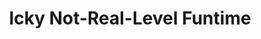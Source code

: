 ---
mission_id: icky
editorsChoice:
title: "Icky Not-Real-Level Funtime"
authors: 
    - "Tom Resnick"
date:
filename: "icky.zip"
description: "Please don't think this level is supposed
to be serious; it was originally just a testing ground for other components
-n- stuff"
heroImage:
levelReplaced:	SECBASE
difficulty: no
bm:	yes
fme: yes
wax: yes
three_do: no
voc: no
gmd: yes
vue: no
lfd: no
base: "New level from scratch" 
editors: "Dark Forge FAT, DF BM Converter 1.0.1(FAT), DF FME/WAX Editor 1.0 FAT"

---